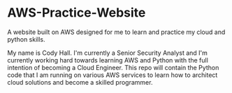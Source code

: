 # AWS-Practice-Website
A website built on AWS designed for me to learn and practice my cloud and python skills.

My name is Cody Hall. I'm currently a Senior Security Analyst and I'm currently working hard towards learning AWS and Python with the full intention of becoming a Cloud Engineer. This repo will contain the Python code that I am running on various AWS services to learn how to architect cloud solutions and become a skilled programmer.
